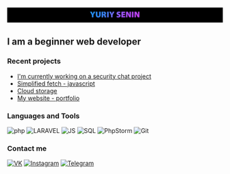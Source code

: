 ![Header](https://github.com/Gravedd/Gravedd/blob/main/assets/1.jpg)

## I am a beginner web developer

### Recent projects
* <a href="https://github.com/Gravedd/sChat">I'm currently working on a security chat project</a>
* <a href="https://github.com/Gravedd/FetchWrapper">Simplified fetch - javascript</a>
* <a href="https://github.com/Gravedd/mycloud">Сloud storage</a>
* <a href="https://github.com/Gravedd/Portfolio">My website - portfolio</a>


### Languages and Tools
![php](https://img.shields.io/badge/-PHP-black?style=for-the-bage&logo=php&logoColor=2d8dfe)
![LARAVEL](https://img.shields.io/badge/-Laravel-black?style=for-the-bage&logo=laravel&logoColor=ff0303)
![JS](https://img.shields.io/badge/-JavaScript-black?style=for-the-bage&logo=javascript&logoColor=ffc803)
![SQL](https://img.shields.io/badge/-mySQL-black?style=for-the-bage&logo=mysql&logoColor=ff9a03)
![PhpStorm](https://img.shields.io/badge/-PhpStorm-black?style=for-the-bage&logo=phpstorm&logoColor=9124ff)
![Git](https://img.shields.io/badge/-Git-black?style=for-the-bage&logo=git&logoColor=ff303e)

### Сontact me
[![VK](https://img.shields.io/badge/-Vk-black?style=for-the-bage&logo=vk&logoColor=2059e8)](https://vk.com/Graveddd)
[![Instagram](https://img.shields.io/badge/-Instagram-black?style=for-the-bage&logo=instagram&logoColor=fc0a63)](https://www.instagram.com/gravedddd/)
[![Telegram](https://img.shields.io/badge/-Telegram-black?style=for-the-bage&logo=Telegram)](https://t.me/Graveddd)
